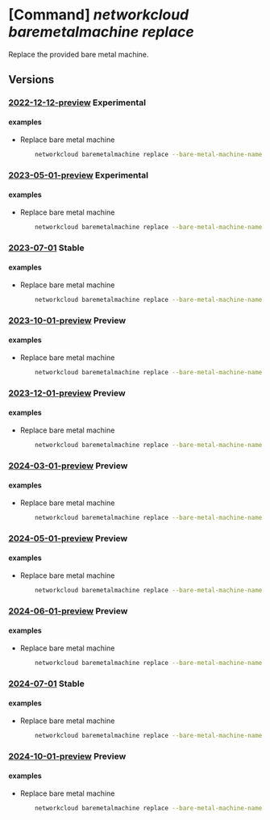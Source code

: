 # [Command] _networkcloud baremetalmachine replace_

Replace the provided bare metal machine.

## Versions

### [2022-12-12-preview](/Resources/mgmt-plane/L3N1YnNjcmlwdGlvbnMve30vcmVzb3VyY2Vncm91cHMve30vcHJvdmlkZXJzL21pY3Jvc29mdC5uZXR3b3JrY2xvdWQvYmFyZW1ldGFsbWFjaGluZXMve30vcmVwbGFjZQ==/2022-12-12-preview.xml) **Experimental**

<!-- mgmt-plane /subscriptions/{}/resourcegroups/{}/providers/microsoft.networkcloud/baremetalmachines/{}/replace 2022-12-12-preview -->

#### examples

- Replace bare metal machine
    ```bash
        networkcloud baremetalmachine replace --bare-metal-machine-name "bareMetalMachineName" --bmc-credentials password="{password}" username="bmcuser" --bmc-mac-address "00:00:4f:00:57:ad" --boot-mac-address "00:00:4e:00:58:af" --machine-name "name" --serial-number "BM1219XXX" --resource-group "resourceGroupName"
    ```

### [2023-05-01-preview](/Resources/mgmt-plane/L3N1YnNjcmlwdGlvbnMve30vcmVzb3VyY2Vncm91cHMve30vcHJvdmlkZXJzL21pY3Jvc29mdC5uZXR3b3JrY2xvdWQvYmFyZW1ldGFsbWFjaGluZXMve30vcmVwbGFjZQ==/2023-05-01-preview.xml) **Experimental**

<!-- mgmt-plane /subscriptions/{}/resourcegroups/{}/providers/microsoft.networkcloud/baremetalmachines/{}/replace 2023-05-01-preview -->

#### examples

- Replace bare metal machine
    ```bash
        networkcloud baremetalmachine replace --bare-metal-machine-name "bareMetalMachineName" --bmc-credentials password="{password}" username="bmcuser" --bmc-mac-address "00:00:4f:00:57:ad" --boot-mac-address "00:00:4e:00:58:af" --machine-name "name" --serial-number "BM1219XXX" --resource-group "resourceGroupName"
    ```

### [2023-07-01](/Resources/mgmt-plane/L3N1YnNjcmlwdGlvbnMve30vcmVzb3VyY2Vncm91cHMve30vcHJvdmlkZXJzL21pY3Jvc29mdC5uZXR3b3JrY2xvdWQvYmFyZW1ldGFsbWFjaGluZXMve30vcmVwbGFjZQ==/2023-07-01.xml) **Stable**

<!-- mgmt-plane /subscriptions/{}/resourcegroups/{}/providers/microsoft.networkcloud/baremetalmachines/{}/replace 2023-07-01 -->

#### examples

- Replace bare metal machine
    ```bash
        networkcloud baremetalmachine replace --bare-metal-machine-name "bareMetalMachineName" --bmc-credentials password="{password}" username="bmcuser" --bmc-mac-address "00:00:4f:00:57:ad" --boot-mac-address "00:00:4e:00:58:af" --machine-name "name" --serial-number "BM1219XXX" --resource-group "resourceGroupName"
    ```

### [2023-10-01-preview](/Resources/mgmt-plane/L3N1YnNjcmlwdGlvbnMve30vcmVzb3VyY2Vncm91cHMve30vcHJvdmlkZXJzL21pY3Jvc29mdC5uZXR3b3JrY2xvdWQvYmFyZW1ldGFsbWFjaGluZXMve30vcmVwbGFjZQ==/2023-10-01-preview.xml) **Preview**

<!-- mgmt-plane /subscriptions/{}/resourcegroups/{}/providers/microsoft.networkcloud/baremetalmachines/{}/replace 2023-10-01-preview -->

#### examples

- Replace bare metal machine
    ```bash
        networkcloud baremetalmachine replace --bare-metal-machine-name "bareMetalMachineName" --bmc-credentials password="{password}" username="bmcuser" --bmc-mac-address "00:00:4f:00:57:ad" --boot-mac-address "00:00:4e:00:58:af" --machine-name "name" --serial-number "BM1219XXX" --resource-group "resourceGroupName"
    ```

### [2023-12-01-preview](/Resources/mgmt-plane/L3N1YnNjcmlwdGlvbnMve30vcmVzb3VyY2Vncm91cHMve30vcHJvdmlkZXJzL21pY3Jvc29mdC5uZXR3b3JrY2xvdWQvYmFyZW1ldGFsbWFjaGluZXMve30vcmVwbGFjZQ==/2023-12-01-preview.xml) **Preview**

<!-- mgmt-plane /subscriptions/{}/resourcegroups/{}/providers/microsoft.networkcloud/baremetalmachines/{}/replace 2023-12-01-preview -->

#### examples

- Replace bare metal machine
    ```bash
        networkcloud baremetalmachine replace --bare-metal-machine-name "bareMetalMachineName" --bmc-credentials password="{password}" username="bmcuser" --bmc-mac-address "00:00:4f:00:57:ad" --boot-mac-address "00:00:4e:00:58:af" --machine-name "name" --serial-number "BM1219XXX" --resource-group "resourceGroupName"
    ```

### [2024-03-01-preview](/Resources/mgmt-plane/L3N1YnNjcmlwdGlvbnMve30vcmVzb3VyY2Vncm91cHMve30vcHJvdmlkZXJzL21pY3Jvc29mdC5uZXR3b3JrY2xvdWQvYmFyZW1ldGFsbWFjaGluZXMve30vcmVwbGFjZQ==/2024-03-01-preview.xml) **Preview**

<!-- mgmt-plane /subscriptions/{}/resourcegroups/{}/providers/microsoft.networkcloud/baremetalmachines/{}/replace 2024-03-01-preview -->

#### examples

- Replace bare metal machine
    ```bash
        networkcloud baremetalmachine replace --bare-metal-machine-name "bareMetalMachineName" --bmc-credentials password="{password}" username="bmcuser" --bmc-mac-address "00:00:4f:00:57:ad" --boot-mac-address "00:00:4e:00:58:af" --machine-name "name" --serial-number "BM1219XXX" --resource-group "resourceGroupName"
    ```

### [2024-05-01-preview](/Resources/mgmt-plane/L3N1YnNjcmlwdGlvbnMve30vcmVzb3VyY2Vncm91cHMve30vcHJvdmlkZXJzL21pY3Jvc29mdC5uZXR3b3JrY2xvdWQvYmFyZW1ldGFsbWFjaGluZXMve30vcmVwbGFjZQ==/2024-05-01-preview.xml) **Preview**

<!-- mgmt-plane /subscriptions/{}/resourcegroups/{}/providers/microsoft.networkcloud/baremetalmachines/{}/replace 2024-05-01-preview -->

#### examples

- Replace bare metal machine
    ```bash
        networkcloud baremetalmachine replace --bare-metal-machine-name "bareMetalMachineName" --bmc-credentials password="{password}" username="bmcuser" --bmc-mac-address "00:00:4f:00:57:ad" --boot-mac-address "00:00:4e:00:58:af" --machine-name "name" --serial-number "BM1219XXX" --resource-group "resourceGroupName"
    ```

### [2024-06-01-preview](/Resources/mgmt-plane/L3N1YnNjcmlwdGlvbnMve30vcmVzb3VyY2Vncm91cHMve30vcHJvdmlkZXJzL21pY3Jvc29mdC5uZXR3b3JrY2xvdWQvYmFyZW1ldGFsbWFjaGluZXMve30vcmVwbGFjZQ==/2024-06-01-preview.xml) **Preview**

<!-- mgmt-plane /subscriptions/{}/resourcegroups/{}/providers/microsoft.networkcloud/baremetalmachines/{}/replace 2024-06-01-preview -->

#### examples

- Replace bare metal machine
    ```bash
        networkcloud baremetalmachine replace --bare-metal-machine-name "bareMetalMachineName" --bmc-credentials password="{password}" username="bmcuser" --bmc-mac-address "00:00:4f:00:57:ad" --boot-mac-address "00:00:4e:00:58:af" --machine-name "name" --serial-number "BM1219XXX" --resource-group "resourceGroupName"
    ```

### [2024-07-01](/Resources/mgmt-plane/L3N1YnNjcmlwdGlvbnMve30vcmVzb3VyY2Vncm91cHMve30vcHJvdmlkZXJzL21pY3Jvc29mdC5uZXR3b3JrY2xvdWQvYmFyZW1ldGFsbWFjaGluZXMve30vcmVwbGFjZQ==/2024-07-01.xml) **Stable**

<!-- mgmt-plane /subscriptions/{}/resourcegroups/{}/providers/microsoft.networkcloud/baremetalmachines/{}/replace 2024-07-01 -->

#### examples

- Replace bare metal machine
    ```bash
        networkcloud baremetalmachine replace --bare-metal-machine-name "bareMetalMachineName" --bmc-credentials password="{password}" username="bmcuser" --bmc-mac-address "00:00:4f:00:57:ad" --boot-mac-address "00:00:4e:00:58:af" --machine-name "name" --serial-number "BM1219XXX" --resource-group "resourceGroupName"
    ```

### [2024-10-01-preview](/Resources/mgmt-plane/L3N1YnNjcmlwdGlvbnMve30vcmVzb3VyY2Vncm91cHMve30vcHJvdmlkZXJzL21pY3Jvc29mdC5uZXR3b3JrY2xvdWQvYmFyZW1ldGFsbWFjaGluZXMve30vcmVwbGFjZQ==/2024-10-01-preview.xml) **Preview**

<!-- mgmt-plane /subscriptions/{}/resourcegroups/{}/providers/microsoft.networkcloud/baremetalmachines/{}/replace 2024-10-01-preview -->

#### examples

- Replace bare metal machine
    ```bash
        networkcloud baremetalmachine replace --bare-metal-machine-name "bareMetalMachineName" --bmc-credentials password="{password}" username="bmcuser" --bmc-mac-address "00:00:4f:00:57:ad" --boot-mac-address "00:00:4e:00:58:af" --machine-name "name" --serial-number "BM1219XXX" --resource-group "resourceGroupName"
    ```
